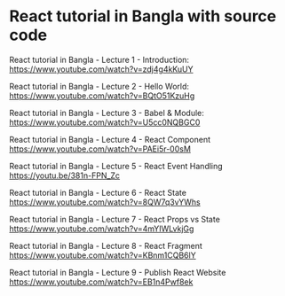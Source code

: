 # React tutorial in Bangla with source code 

React tutorial in Bangla - Lecture 1 - Introduction: 
https://www.youtube.com/watch?v=zdj4g4kKuUY

React tutorial in Bangla - Lecture 2 - Hello World:
https://www.youtube.com/watch?v=BQtO51KzuHg

React tutorial in Bangla - Lecture 3 - Babel & Module:
https://www.youtube.com/watch?v=U5cc0NQBGC0

React tutorial in Bangla - Lecture 4 - React Component
https://www.youtube.com/watch?v=PAEi5r-00sM

React tutorial in Bangla - Lecture 5 - React Event Handling
https://youtu.be/381n-FPN_Zc

React tutorial in Bangla - Lecture 6 - React State
https://www.youtube.com/watch?v=8QW7q3vYWhs

React tutorial in Bangla - Lecture 7 - React Props vs State
https://www.youtube.com/watch?v=4mYIWLvkjGg

React tutorial in Bangla - Lecture 8 - React Fragment
https://www.youtube.com/watch?v=KBnm1CQB6lY

React tutorial in Bangla - Lecture 9 - Publish React Website
https://www.youtube.com/watch?v=EB1n4Pwf8ek


